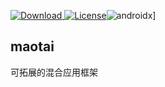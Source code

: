 [ ![Download](https://api.bintray.com/packages/hglf/maven/maotai/images/download.svg) ](https://bintray.com/hglf/maven/maotai/_latestVersion)[![License](https://img.shields.io/badge/License-Apache%202.0-blue.svg)](https://opensource.org/licenses/Apache-2.0)![androidx](https://img.shields.io/badge/androidx-ok-green.svg)]

maotai
------

可拓展的混合应用框架